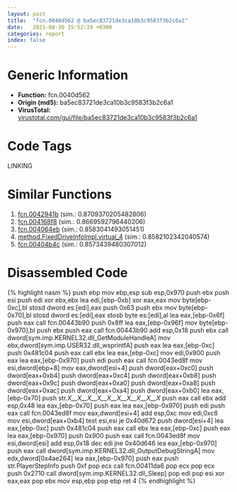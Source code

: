 ```yaml
---
layout: post
title:  "fcn.0040d562 @ ba5ec83721de3ca10b3c9583f3b2c6a1"
date:   2021-08-30 15:52:19 +0300
categories: report
index: false
---
```


# Generic Information
- **Function:** fcn.0040d562
- **Origin (md5):** ba5ec83721de3ca10b3c9583f3b2c6a1
- **VirusTotal:** [virustotal.com/gui/file/ba5ec83721de3ca10b3c9583f3b2c6a1][virustotal_ref]

# Code Tags
<span class="tag" id="LINKING">LINKING</span>


# Similar Functions

1. [fcn.0042941b][similar_1_ref] (sim.: 0.8709370205482806)
2. [fcn.004168f8][similar_2_ref] (sim.: 0.8669592796440206)
3. [fcn.004064eb][similar_3_ref] (sim.: 0.8583041493051451)
4. [method.FixedDriveInfoImpl.virtual\_4][similar_4_ref] (sim.: 0.8582102342040574)
5. [fcn.00404b4c][similar_5_ref] (sim.: 0.8573439480307012)


# Disassembled Code

{% highlight nasm %}
push ebp
mov ebp,esp
sub esp,0x970
push ebx
push esi
push edi
xor ebx,ebx
lea edi,[ebp-0xb]
xor eax,eax
mov byte[ebp-0xc],bl
stosd dword es:[edi],eax
push 0x63
push ebx
mov byte[ebp-0x70],bl
stosd dword es:[edi],eax
stosb byte es:[edi],al
lea eax,[ebp-0x6f]
push eax
call fcn.00443b90
push 0x8ff
lea eax,[ebp-0x96f]
mov byte[ebp-0x970],bl
push ebx
push eax
call fcn.00443b90
add esp,0x18
push ebx
call dword[sym.imp.KERNEL32.dll_GetModuleHandleA]
mov ebx,dword[sym.imp.USER32.dll_wsprintfA]
push eax
lea eax,[ebp-0xc]
push 0x481c04
push eax
call ebx
lea eax,[ebp-0xc]
mov edi,0x900
push eax
lea eax,[ebp-0x970]
push edi
push eax
call fcn.0043ed8f
mov esi,dword[ebp+8]
mov eax,dword[esi+4]
push dword[eax+0xc0]
push dword[eax+0xb4]
push dword[eax+0xc4]
push dword[eax+0xb8]
push dword[eax+0x9c]
push dword[eax+0xa0]
push dword[eax+0xa8]
push dword[eax+0xac]
push dword[eax+0xa4]
push dword[eax+0xb0]
lea eax,[ebp-0x70]
push str._X__X__X__X__X__X__X__X__X__X_
push eax
call ebx
add esp,0x48
lea eax,[ebp-0x70]
push eax
lea eax,[ebp-0x970]
push edi
push eax
call fcn.0043ed8f
mov eax,dword[esi+4]
add esp,0xc
mov edi,0xc8
mov esi,dword[eax+0xb4]
test esi,esi
je 0x40d672
push dword[esi+4]
lea eax,[ebp-0xc]
push 0x481c04
push eax
call ebx
lea eax,[ebp-0xc]
push eax
lea eax,[ebp-0x970]
push 0x900
push eax
call fcn.0043ed8f
mov esi,dword[esi]
add esp,0x18
dec edi
jne 0x40d646
lea eax,[ebp-0x970]
push eax
call dword[sym.imp.KERNEL32.dll_OutputDebugStringA]
mov edx,dword[0x4ae264]
lea eax,[ebp-0x970]
push eax
push str.PlayerStepInfo
push 0xf
pop ecx
call fcn.00411da6
pop ecx
pop ecx
push 0x2710
call dword[sym.imp.KERNEL32.dll_Sleep]
pop edi
pop esi
xor eax,eax
pop ebx
mov esp,ebp
pop ebp
ret 4
{% endhighlight %}


[similar_1_ref]: /report/fcn.0042941b@9c2b894b84f59672d8be2e984066f76f
[similar_2_ref]: /report/fcn.004168f8@ba5ec83721de3ca10b3c9583f3b2c6a1
[similar_3_ref]: /report/fcn.004064eb@73677cb40830e94fbfb5483ff33e40b9
[similar_4_ref]: /report/method.FixedDriveInfoImpl.virtual_4@ba5ec83721de3ca10b3c9583f3b2c6a1
[similar_5_ref]: /report/fcn.00404b4c@73677cb40830e94fbfb5483ff33e40b9
[virustotal_ref]: https://www.virustotal.com/gui/file/ba5ec83721de3ca10b3c9583f3b2c6a1